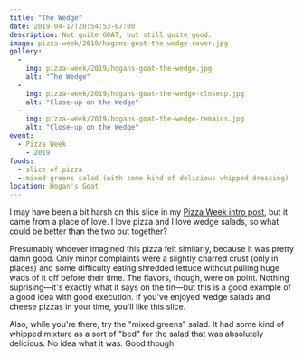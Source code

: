 ```yaml
---
title: "The Wedge"
date: 2019-04-17T20:54:53-07:00
description: Not quite GOAT, but still quite good.
image: pizza-week/2019/hogans-goat-the-wedge-cover.jpg
gallery:
  -
    img: pizza-week/2019/hogans-goat-the-wedge.jpg
    alt: "The Wedge"
  -
    img: pizza-week/2019/hogans-goat-the-wedge-closeup.jpg
    alt: "Close-up on the Wedge"
  -
    img: pizza-week/2019/hogans-goat-the-wedge-remains.jpg
    alt: "Close-up on the Wedge"
event:
  - Pizza Week
    - 2019
foods:
  - slice of pizza
  - mixed greens salad (with some kind of delicious whipped dressing)
location: Hogan's Goat
---
```

I may have been a bit harsh on this slice in my [Pizza Week intro post](/post/pizza-week-cometh), but it came from a place of love. I love pizza and I love wedge salads, so what could be better than the two put together?

Presumably whoever imagined this pizza felt similarly, because it was pretty damn good. Only minor complaints were a slightly charred crust (only in places) and some difficulty eating shredded lettuce without pulling huge wads of it off before their time. The flavors, though, were on point. Nothing suprising—it's exactly what it says on the tin—but this is a good example of a good idea with good execution. If you've enjoyed wedge salads and cheese pizzas in your time, you'll like this slice.

Also, while you're there, try the "mixed greens" salad. It had some kind of whipped mixture as a sort of "bed" for the salad that was absolutely delicious. No idea what it was. Good though.
